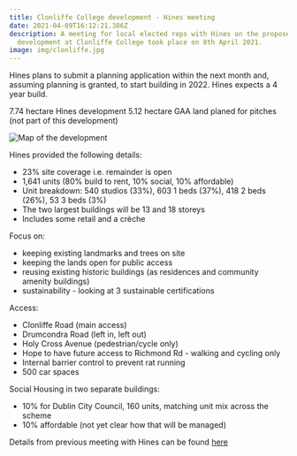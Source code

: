 ```yaml
---
title: Clonliffe College development - Hines meeting
date: 2021-04-09T16:12:21.386Z
description: A meeting for local elected reps with Hines on the proposed
  development at Clonliffe College took place on 8th April 2021.
image: img/clonliffe.jpg
---
```

Hines plans to submit a planning application within the next month and, assuming planning is granted, to start building in 2022. Hines expects a 4 year build.

7.74 hectare Hines development
5.12 hectare GAA land planed for pitches (not part of this development)

![Map of the development](/img/clonliffe-map.png)

Hines provided the following details:

* 23% site coverage i.e. remainder is open
* 1,641 units (80% build to rent, 10% social, 10% affordable)
* Unit breakdown: 540 studios (33%), 603 1 beds (37%), 418 2 beds (26%), 53 3 beds (3%)
* The two largest buildings will be 13 and 18 storeys
* Includes some retail and a crèche

Focus on:

* keeping existing landmarks and trees on site
* keeping the lands open for public access
* reusing existing historic buildings (as residences and community amenity buildings)
* sustainability - looking at 3 sustainable certifications

Access:

* Clonliffe Road (main access)
* Drumcondra Road (left in, left out)
* Holy Cross Avenue (pedestrian/cycle only)
* Hope to have future access to Richmond Rd - walking and cycling only
* Internal barrier control to prevent rat running
* 500 car spaces

Social Housing in two separate buildings:

* 10% for Dublin City Council, 160 units, matching unit mix across the scheme
* 10% affordable (not yet clear how that will be managed)

Details from previous meeting with Hines can be found [here](https://neasahourigan.com/post/update-on-the-development-plans-for-the-conliffe-college-site/)
